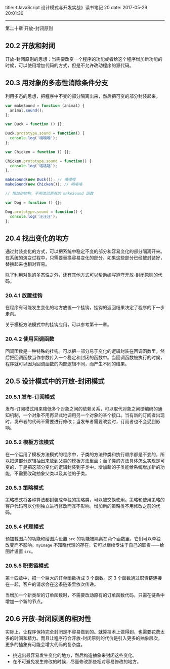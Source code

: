 title: 《JavaScript 设计模式与开发实战》读书笔记 20
date: 2017-05-29 20:01:30

---

第二十章 开放-封闭原则
<!-- more -->

## 20.2 开放和封闭

开放-封闭原则的思想：当需要改变一个程序的功能或者给这个程序增加新功能的时候，可以使用增加代码的方式，但是不允许改动程序的源代码。

## 20.3 用对象的多态性消除条件分支

利用多态的思想，把程序中不变的部分隔离出来，然后把可变的部分封装起来。

```javascript
var makeSound = function (animal) {
  animal.sound();
};

var Duck = function () {};

Duck.prototype.sound = function() {
  console.log('嘎嘎嘎');
};

var Chicken = function () {};

Chicken.prototype.sound = function() {
  console.log('咯咯咯');
};

makeSound(new Duck()); // 嘎嘎嘎
makeSound(new Chicken()); // 咯咯咯

// 增加动物狗，不用改动原有的 makeSound 函数

var Dog = function () {};

Dog.prototype.sound = function() {
  console.log('汪汪汪');
};
```

## 20.4 找出变化的地方

通过封装变化的方式，可以把系统中稳定不变的部分和容易变化的部分隔离开来。在系统的演变过程中，只需要替换容易变化的部分，如果这些部分已经被封装好，替换起来也相对容易。

除了利用对象的多态性之外，还有其他方式可以帮助编写遵守开放-封闭原则的代码。

### 20.4.1 放置挂钩

在程序有可能发生变化的地方放置一个挂钩，挂钩的返回结果决定了程序的下一步走向。

关于模板方法模式中的挂钩应用，可以参考第十一章。

### 20.4.2 使用回调函数

回调函数是一种特殊的挂钩。可以把一部分易于变化的逻辑封装在回调函数里，然后把回调函数当作参数传入一个稳定和封闭的函数中。当回调函数被执行的时候，程序就可以因为回调函数的内部逻辑不同，而产生不同的结果。

## 20.5 设计模式中的开放-封闭模式

### 20.5.1 发布-订阅模式

发布-订阅模式用来降低多个对象之间的依赖关系，可以取代对象之间硬编码的通知机制，一个对象不用再显式地调用另一个对象的某个接口。当有新的订阅者出现时，发布者的代码不需要进行修改；当发布者需要改变时，订阅者也不会受到影响。

### 20.5.2 模板方法模式

在一个运用了模板方法模式的程序中，子类的方法种类和执行顺序都是不变的，所以把这部分逻辑抽出来放到父类的模板方法里面；而子类的方法具体怎么实现是可变的，于是把这部分变化的逻辑封装到子类中。增加新的子类能给系统增加新的功能，不需要改动抽象父类以及其他的子类。

### 20.5.3 策略模式

策略模式将各种算法都封装成单独的策略类，可以被交换使用。策略和使用策略的客户代码可以分别独立进行修改而互不影响。增加新的策略类不用修改之前的代码。

### 20.5.4 代理模式

预加载图片的功能和给图片设置 `src` 的功能被隔离在两个函数里，它们可以单独改变而不影响。`myImage` 不知晓代理的存在，它可以继续专注于自己的职责——给图片设置 `src`。

### 20.5.5 职责链模式

第十四章中，把一个巨大的订单函数拆成 3 个函数。这 3 个函数通过职责链连接在一起，客户的请求会在这条链条里依次传递。

当增加一个新类型的订单函数时，不需要改动原有的订单函数代码，只需在链条中增加一个新的节点。

## 20.6 开放-封闭原则的相对性

实际上，让程序保持完全封闭是不容易做到的。就算技术上做得到，也需要花费太多的时间和精力。而且让程序符合开放-封闭原则的代价是引入更多的抽象层次，更多的抽象有可能会增大代码的复杂度。

- 挑选出最容易发生变化的地方，然后构造抽象来封闭这些变化。
- 在不可避免发生修改的时候，尽量修改那些相对容易修改的地方。

